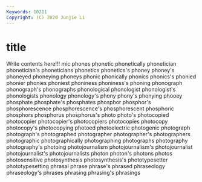 ```yaml
---
Keywords: 10211
Copyright: (C) 2020 Junjie Li
---
```


# title

Write contents here!!!
mic
phones 
phonetic 
phonetically 
phonetician 
phonetician's 
phoneticians 
phonetics 
phonetics's 
phoney 
phoney's
phoneyed 
phoneying 
phoneys 
phonic 
phonically 
phonics 
phonics's 
phonied 
phonier 
phonies
phoniest 
phoniness 
phoniness's 
phoning 
phonograph 
phonograph's 
phonographs 
phonological 
phonologist 
phonologist's
phonologists 
phonology 
phonology's 
phony 
phony's 
phonying 
phooey 
phosphate 
phosphate's 
phosphates
phosphor 
phosphor's 
phosphorescence 
phosphorescence's 
phosphorescent 
phosphoric 
phosphors 
phosphorus 
phosphorus's 
photo
photo's 
photocopied 
photocopier 
photocopier's 
photocopiers 
photocopies 
photocopy 
photocopy's 
photocopying 
photoed
photoelectric 
photogenic 
photograph 
photograph's 
photographed 
photographer 
photographer's 
photographers 
photographic 
photographically
photographing 
photographs 
photography 
photography's 
photoing 
photojournalism 
photojournalism's 
photojournalist 
photojournalist's 
photojournalists
photon 
photon's 
photons 
photos 
photosensitive 
photosynthesis 
photosynthesis's 
phototypesetter 
phototypesetting 
phrasal
phrase 
phrase's 
phrased 
phraseology 
phraseology's 
phrases 
phrasing 
phrasing's 
phrasings 
